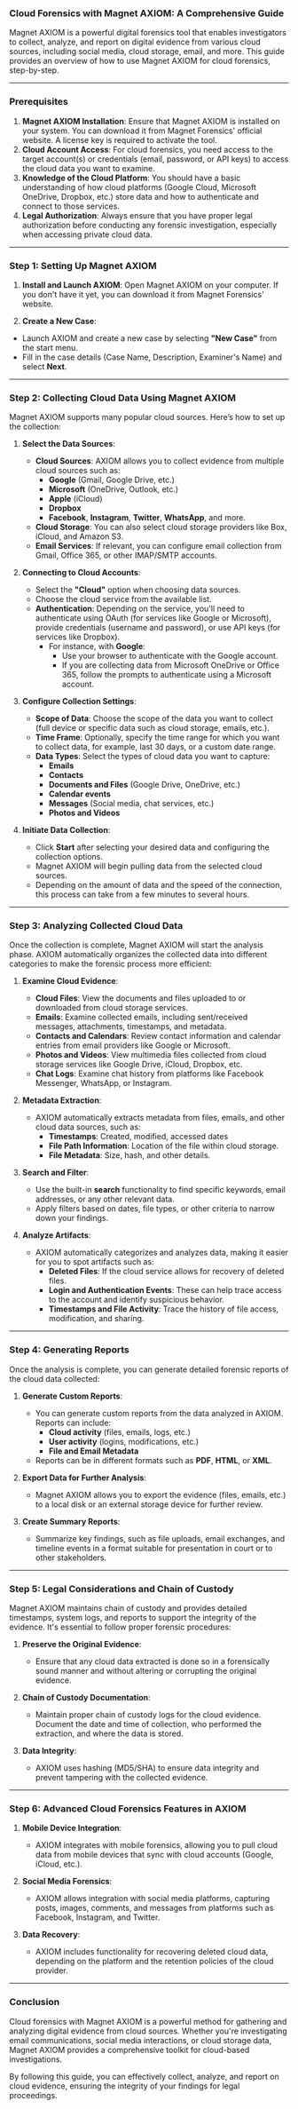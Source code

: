 ### **Cloud Forensics with Magnet AXIOM: A Comprehensive Guide**

Magnet AXIOM is a powerful digital forensics tool that enables investigators to collect, analyze, and report on digital evidence from various cloud sources, including social media, cloud storage, email, and more. This guide provides an overview of how to use Magnet AXIOM for cloud forensics, step-by-step.

---

### **Prerequisites**

1. **Magnet AXIOM Installation**: Ensure that Magnet AXIOM is installed on your system. You can download it from Magnet Forensics' official website. A license key is required to activate the tool.
2. **Cloud Account Access**: For cloud forensics, you need access to the target account(s) or credentials (email, password, or API keys) to access the cloud data you want to examine.
3. **Knowledge of the Cloud Platform**: You should have a basic understanding of how cloud platforms (Google Cloud, Microsoft OneDrive, Dropbox, etc.) store data and how to authenticate and connect to those services.
4. **Legal Authorization**: Always ensure that you have proper legal authorization before conducting any forensic investigation, especially when accessing private cloud data.

---

### **Step 1: Setting Up Magnet AXIOM**

1. **Install and Launch AXIOM**: Open Magnet AXIOM on your computer. If you don't have it yet, you can download it from Magnet Forensics' website.

2. **Create a New Case**:
- Launch AXIOM and create a new case by selecting **"New Case"** from the start menu.
- Fill in the case details (Case Name, Description, Examiner's Name) and select **Next**.

---

### **Step 2: Collecting Cloud Data Using Magnet AXIOM**

Magnet AXIOM supports many popular cloud sources. Here’s how to set up the collection:

1. **Select the Data Sources**:
    - **Cloud Sources**: AXIOM allows you to collect evidence from multiple cloud sources such as:
        - **Google** (Gmail, Google Drive, etc.)
        - **Microsoft** (OneDrive, Outlook, etc.)
        - **Apple** (iCloud)
        - **Dropbox**
        - **Facebook**, **Instagram**, **Twitter**, **WhatsApp**, and more.
    - **Cloud Storage**: You can also select cloud storage providers like Box, iCloud, and Amazon S3.
    - **Email Services**: If relevant, you can configure email collection from Gmail, Office 365, or other IMAP/SMTP accounts.

2. **Connecting to Cloud Accounts**:
    - Select the **"Cloud"** option when choosing data sources.
    - Choose the cloud service from the available list.
    - **Authentication**: Depending on the service, you'll need to authenticate using OAuth (for services like Google or Microsoft), provide credentials (username and password), or use API keys (for services like Dropbox).
        - For instance, with **Google**:
            - Use your browser to authenticate with the Google account.
            - If you are collecting data from Microsoft OneDrive or Office 365, follow the prompts to authenticate using a Microsoft account.

3. **Configure Collection Settings**:
    - **Scope of Data**: Choose the scope of the data you want to collect (full device or specific data such as cloud storage, emails, etc.).
    - **Time Frame**: Optionally, specify the time range for which you want to collect data, for example, last 30 days, or a custom date range.
    - **Data Types**: Select the types of cloud data you want to capture:
        - **Emails**
        - **Contacts**
        - **Documents and Files** (Google Drive, OneDrive, etc.)
        - **Calendar events**
        - **Messages** (Social media, chat services, etc.)
        - **Photos and Videos**

4. **Initiate Data Collection**:
    - Click **Start** after selecting your desired data and configuring the collection options.
    - Magnet AXIOM will begin pulling data from the selected cloud sources.
    - Depending on the amount of data and the speed of the connection, this process can take from a few minutes to several hours.

---

### **Step 3: Analyzing Collected Cloud Data**

Once the collection is complete, Magnet AXIOM will start the analysis phase. AXIOM automatically organizes the collected data into different categories to make the forensic process more efficient:

1. **Examine Cloud Evidence**:
    - **Cloud Files**: View the documents and files uploaded to or downloaded from cloud storage services.
    - **Emails**: Examine collected emails, including sent/received messages, attachments, timestamps, and metadata.
    - **Contacts and Calendars**: Review contact information and calendar entries from email providers like Google or Microsoft.
    - **Photos and Videos**: View multimedia files collected from cloud storage services like Google Drive, iCloud, Dropbox, etc.
    - **Chat Logs**: Examine chat history from platforms like Facebook Messenger, WhatsApp, or Instagram.

2. **Metadata Extraction**:
    - AXIOM automatically extracts metadata from files, emails, and other cloud data sources, such as:
        - **Timestamps**: Created, modified, accessed dates
        - **File Path Information**: Location of the file within cloud storage.
        - **File Metadata**: Size, hash, and other details.

3. **Search and Filter**:
    - Use the built-in **search** functionality to find specific keywords, email addresses, or any other relevant data.
    - Apply filters based on dates, file types, or other criteria to narrow down your findings.

4. **Analyze Artifacts**:
    - AXIOM automatically categorizes and analyzes data, making it easier for you to spot artifacts such as:
        - **Deleted Files**: If the cloud service allows for recovery of deleted files.
        - **Login and Authentication Events**: These can help trace access to the account and identify suspicious behavior.
        - **Timestamps and File Activity**: Trace the history of file access, modification, and sharing.

---

### **Step 4: Generating Reports**

Once the analysis is complete, you can generate detailed forensic reports of the cloud data collected:

1. **Generate Custom Reports**:
    - You can generate custom reports from the data analyzed in AXIOM. Reports can include:
        - **Cloud activity** (files, emails, logs, etc.)
        - **User activity** (logins, modifications, etc.)
        - **File and Email Metadata**
    - Reports can be in different formats such as **PDF**, **HTML**, or **XML**.

2. **Export Data for Further Analysis**:
    - Magnet AXIOM allows you to export the evidence (files, emails, etc.) to a local disk or an external storage device for further review.

3. **Create Summary Reports**:
    - Summarize key findings, such as file uploads, email exchanges, and timeline events in a format suitable for presentation in court or to other stakeholders.

---

### **Step 5: Legal Considerations and Chain of Custody**

Magnet AXIOM maintains chain of custody and provides detailed timestamps, system logs, and reports to support the integrity of the evidence. It's essential to follow proper forensic procedures:

1. **Preserve the Original Evidence**:
    - Ensure that any cloud data extracted is done so in a forensically sound manner and without altering or corrupting the original evidence.

2. **Chain of Custody Documentation**:
    - Maintain proper chain of custody logs for the cloud evidence. Document the date and time of collection, who performed the extraction, and where the data is stored.

3. **Data Integrity**:
    - AXIOM uses hashing (MD5/SHA) to ensure data integrity and prevent tampering with the collected evidence.

---

### **Step 6: Advanced Cloud Forensics Features in AXIOM**

1. **Mobile Device Integration**:
    - AXIOM integrates with mobile forensics, allowing you to pull cloud data from mobile devices that sync with cloud accounts (Google, iCloud, etc.).

2. **Social Media Forensics**:
    - AXIOM allows integration with social media platforms, capturing posts, images, comments, and messages from platforms such as Facebook, Instagram, and Twitter.

3. **Data Recovery**:
    - AXIOM includes functionality for recovering deleted cloud data, depending on the platform and the retention policies of the cloud provider.

---

### **Conclusion**

Cloud forensics with Magnet AXIOM is a powerful method for gathering and analyzing digital evidence from cloud sources. Whether you're investigating email communications, social media interactions, or cloud storage data, Magnet AXIOM provides a comprehensive toolkit for cloud-based investigations.

By following this guide, you can effectively collect, analyze, and report on cloud evidence, ensuring the integrity of your findings for legal proceedings.
